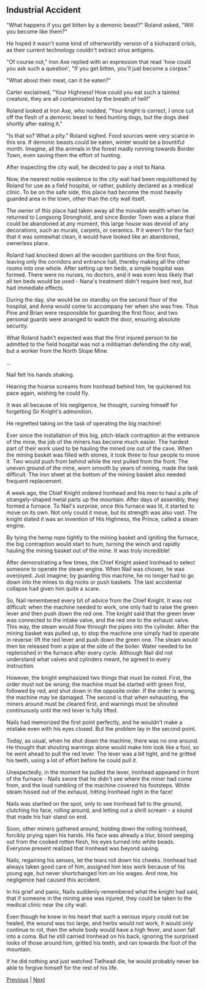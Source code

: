 ## Industrial Accident
"What happens if you get bitten by a demonic beast?" Roland asked, "Will you become like them?" 

He hoped it wasn't some kind of otherworldly version of a biohazard crisis, as their current technology couldn't extract virus antigens.

"Of course not," Iron Axe replied with an expression that read 'how could you ask such a question', "If you get bitten, you'll just become a corpse."

"What about their meat, can it be eaten?"

Carter exclaimed, "Your Highness! How could you eat such a tainted creature, they are all contaminated by the breath of hell!"

Roland looked at Iron Axe, who nodded, "Your knight is correct, I once cut off the flesh of a demonic beast to feed hunting dogs, but the dogs died shortly after eating it."

"Is that so? What a pity." Roland sighed. Food sources were very scarce in this era. If demonic beasts could be eaten, winter would be a bountiful month. Imagine, all the animals in the forest madly running towards Border Town, even saving them the effort of hunting.

After inspecting the city wall, he decided to pay a visit to Nana.

Now, the nearest noble residence to the city wall had been requisitioned by Roland for use as a field hospital, or rather, publicly declared as a medical clinic. To be on the safe side, this place had become the most heavily guarded area in the town, other than the city wall itself.



The owner of this place had taken away all the movable wealth when he returned to Longsong Stronghold, and since Border Town was a place that could be abandoned at any moment, this large house was devoid of any decorations, such as murals, carpets, or ceramics. If it weren't for the fact that it was somewhat clean, it would have looked like an abandoned, ownerless place. 



Roland had knocked down all the wooden partitions on the first floor, leaving only the corridors and entrance hall, thereby making all the other rooms into one whole. After setting up ten beds, a simple hospital was formed. There were no nurses, no doctors, and it was even less likely that all ten beds would be used - Nana's treatment didn't require bed rest, but had immediate effects. 



During the day, she would be on standby on the second floor of the hospital, and Anna would come to accompany her when she was free. Titus Pine and Brian were responsible for guarding the first floor, and two personal guards were arranged to watch the door, ensuring absolute security.



What Roland hadn't expected was that the first injured person to be admitted to the field hospital was not a militiaman defending the city wall, but a worker from the North Slope Mine.



...

Nail felt his hands shaking. 



Hearing the hoarse screams from Ironhead behind him, he quickened his pace again, wishing he could fly. 



It was all because of his negligence, he thought, cursing himself for forgetting Sir Knight's admonition. 



He regretted taking on the task of operating the big machine!



Ever since the installation of this big, pitch-black contraption at the entrance of the mine, the job of the miners has become much easier. The hardest part of their work used to be hauling the mined ore out of the cave. When the mining basket was filled with stones, it took three to four people to move it. Two would push from behind while the rest pulled from the front. The uneven ground of the mine, worn smooth by years of mining, made the task difficult. The iron sheet at the bottom of the mining basket also needed frequent replacement.



A week ago, the Chief Knight ordered Ironhead and his men to haul a pile of strangely-shaped metal parts up the mountain. After days of assembly, they formed a furnace. To Nail's surprise, once this furnace was lit, it started to move on its own. Not only could it move, but its strength was also vast. The knight stated it was an invention of His Highness, the Prince, called a steam engine.



By tying the hemp rope tightly to the mining basket and igniting the furnace, the big contraption would start to hum, turning the winch and rapidly hauling the mining basket out of the mine. It was truly incredible!



After demonstrating a few times, the Chief Knight asked Ironhead to select someone to operate the steam engine. When Nail was chosen, he was overjoyed. Just imagine; by guarding this machine, he no longer had to go down into the mines to dig rocks or push baskets. The last accidental collapse had given him quite a scare.



So, Nail remembered every bit of advice from the Chief Knight. It was not difficult: when the machine needed to work, one only had to raise the green lever and then push down the red one. The knight said that the green lever was connected to the intake valve, and the red one to the exhaust valve. This way, the steam would flow through the pipes into the cylinder. After the mining basket was pulled up, to stop the machine one simply had to operate in reverse: lift the red lever and push down the green one. The steam would then be released from a pipe at the side of the boiler. Water needed to be replenished in the furnace after every cycle. Although Nail did not understand what valves and cylinders meant, he agreed to every instruction.



However, the knight emphasized two things that must be noted. First, the order must not be wrong; the machine must be started with green first, followed by red, and shut down in the opposite order. If the order is wrong, the machine may be damaged. The second is that when exhausting, the miners around must be cleared first, and warnings must be shouted continuously until the red lever is fully lifted.



Nails had memorized the first point perfectly, and he wouldn't make a mistake even with his eyes closed. But the problem lay in the second point.



Today, as usual, when he shut down the machine, there was no one around. He thought that shouting warnings alone would make him look like a fool, so he went ahead to pull the red lever. The lever was a bit tight, and he gritted his teeth, using a lot of effort before he could pull it.



Unexpectedly, in the moment he pulled the lever, Ironhead appeared in front of the furnace - Nails swore that he didn't see where the miner had come from, and the loud rumbling of the machine covered his footsteps. White steam hissed out of the exhaust, hitting Ironhead right in the face!



Nails was startled on the spot, only to see Ironhead fall to the ground, clutching his face, rolling around, and letting out a shrill scream - a sound that made his hair stand on end.



Soon, other miners gathered around, holding down the rolling Ironhead, forcibly prying open his hands. His face was already a blur, blood seeping out from the cooked rotten flesh, his eyes turned into white beads. Everyone present realized that Ironhead was beyond saving.



Nails, regaining his senses, let the tears roll down his cheeks. Ironhead had always taken good care of him, assigned him less work because of his young age, but never shortchanged him on his wages. And now, his negligence had caused this accident.



In his grief and panic, Nails suddenly remembered what the knight had said, that if someone in the mining area was injured, they could be taken to the medical clinic near the city wall.



Even though he knew in his heart that such a serious injury could not be healed, the wound was too large, and herbs would not work, it would only continue to rot, then the whole body would have a high fever, and soon fall into a coma. But he still carried Ironhead on his back, ignoring the surprised looks of those around him, gritted his teeth, and ran towards the foot of the mountain.



If he did nothing and just watched Tielhead die, he would probably never be able to forgive himself for the rest of his life.





[Previous](CH0041.md) | [Next](CH0043.md)
